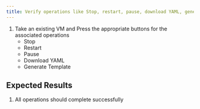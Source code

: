 ```yaml
---
title: Verify operations like Stop, restart, pause, download YAML, generate template (e2e_be)
---
```

1. Take an existing VM and Press the appropriate buttons for the associated operations
    - Stop
    - Restart
    - Pause
    - Download YAML
    - Generate Template

## Expected Results
1. All operations should complete successfully
